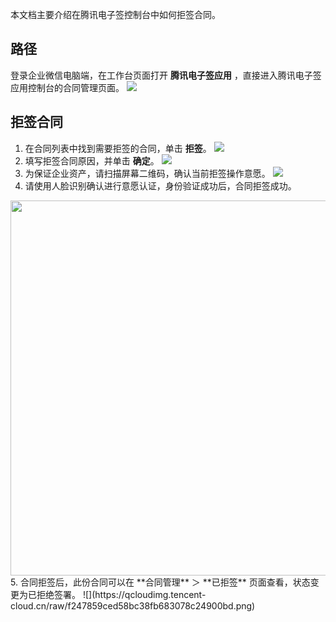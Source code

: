 本文档主要介绍在腾讯电子签控制台中如何拒签合同。

## 路径
登录企业微信电脑端，在工作台页面打开 **腾讯电子签应用** ，直接进入腾讯电子签应用控制台的合同管理页面。
![](https://qcloudimg.tencent-cloud.cn/raw/412d93a3a6fb21d0f1e393e2d8a8dae7.png)   



## 拒签合同
1. 在合同列表中找到需要拒签的合同，单击 **拒签**。
![](https://qcloudimg.tencent-cloud.cn/raw/0b916c1c123860b234ba4900b2acb331.png)     
2. 填写拒签合同原因，并单击 **确定**。
![](https://qcloudimg.tencent-cloud.cn/raw/9d20dc8ea84b4f348e73ac7e1e912c58.png)       
3. 为保证企业资产，请扫描屏幕二维码，确认当前拒签操作意愿。
![](https://qcloudimg.tencent-cloud.cn/raw/046680004edbb9e72c72fad302c12293.png)      
4. 请使用人脸识别确认进行意愿认证，身份验证成功后，合同拒签成功。
<img style="width:600px; max-width: inherit;" src="https://qcloudimg.tencent-cloud.cn/raw/9b0ea7a63d5bf8cc1aa33b581b067b91.png" />    
5. 合同拒签后，此份合同可以在 **合同管理** ＞ **已拒签** 页面查看，状态变更为已拒绝签署。
![](https://qcloudimg.tencent-cloud.cn/raw/f247859ced58bc38fb683078c24900bd.png) 
